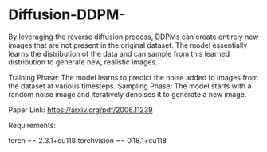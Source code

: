# Diffusion-DDPM-

By leveraging the reverse diffusion process, DDPMs can create entirely new images that are not present in the original dataset. The model essentially learns the distribution of the data and can sample from this learned distribution to generate new, realistic images.

Training Phase: The model learns to predict the noise added to images from the dataset at various timesteps.
Sampling Phase: The model starts with a random noise image and iteratively denoises it to generate a new image.


Paper Link: https://arxiv.org/pdf/2006.11239 

Requirements:

torch == 2.3.1+cu118
torchvision ==  0.18.1+cu118
